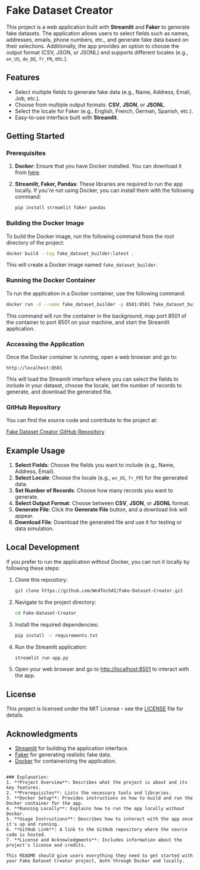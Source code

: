 # Fake Dataset Creator

This project is a web application built with **Streamlit** and **Faker** to generate fake datasets. The application allows users to select fields such as names, addresses, emails, phone numbers, etc., and generate fake data based on their selections. Additionally, the app provides an option to choose the output format (CSV, JSON, or JSONL) and supports different locales (e.g., `en_US`, `de_DE`, `fr_FR`, etc.).

## Features

- Select multiple fields to generate fake data (e.g., Name, Address, Email, Job, etc.).
- Choose from multiple output formats: **CSV**, **JSON**, or **JSONL**.
- Select the locale for Faker (e.g., English, French, German, Spanish, etc.).
- Easy-to-use interface built with **Streamlit**.

## Getting Started

### Prerequisites

1. **Docker**: Ensure that you have Docker installed. You can download it from [here](https://www.docker.com/get-started).

2. **Streamlit, Faker, Pandas**: These libraries are required to run the app locally. If you're not using Docker, you can install them with the following command:
   
   ```bash
   pip install streamlit faker pandas
   ```

### Building the Docker Image

To build the Docker image, run the following command from the root directory of the project:

```bash
docker build --tag fake_dataset_builder:latest .
```

This will create a Docker image named `fake_dataset_builder`.

### Running the Docker Container

To run the application in a Docker container, use the following command:

```bash
docker run -d --name fake_dataset_builder -p 8501:8501 fake_dataset_builder:latest
```

This command will run the container in the background, map port 8501 of the container to port 8501 on your machine, and start the Streamlit application.

### Accessing the Application

Once the Docker container is running, open a web browser and go to:

```
http://localhost:8501
```

This will load the Streamlit interface where you can select the fields to include in your dataset, choose the locale, set the number of records to generate, and download the generated file.

### GitHub Repository

You can find the source code and contribute to the project at:

[Fake Dataset Creator GitHub Repository](https://github.com/We4TechAI/Fake-Dataset-Creator.git)

## Example Usage

1. **Select Fields**: Choose the fields you want to include (e.g., Name, Address, Email).
2. **Select Locale**: Choose the locale (e.g., `en_US`, `fr_FR`) for the generated data.
3. **Set Number of Records**: Choose how many records you want to generate.
4. **Select Output Format**: Choose between **CSV**, **JSON**, or **JSONL** format.
5. **Generate File**: Click the **Generate File** button, and a download link will appear.
6. **Download File**: Download the generated file and use it for testing or data simulation.

## Local Development

If you prefer to run the application without Docker, you can run it locally by following these steps:

1. Clone this repository:

   ```bash
   git clone https://github.com/We4TechAI/Fake-Dataset-Creator.git
   ```

2. Navigate to the project directory:

   ```bash
   cd Fake-Dataset-Creator
   ```

3. Install the required dependencies:

   ```bash
   pip install -r requirements.txt
   ```

4. Run the Streamlit application:

   ```bash
   streamlit run app.py
   ```

5. Open your web browser and go to [http://localhost:8501](http://localhost:8501) to interact with the app.

## License

This project is licensed under the MIT License - see the [LICENSE](LICENSE) file for details.

## Acknowledgments

- [Streamlit](https://streamlit.io) for building the application interface.
- [Faker](https://faker.readthedocs.io/) for generating realistic fake data.
- [Docker](https://www.docker.com) for containerizing the application.
```

### Explanation:
1. **Project Overview**: Describes what the project is about and its key features.
2. **Prerequisites**: Lists the necessary tools and libraries.
3. **Docker Setup**: Provides instructions on how to build and run the Docker container for the app.
4. **Running Locally**: Explains how to run the app locally without Docker.
5. **Usage Instructions**: Describes how to interact with the app once it's up and running.
6. **GitHub Link**: A link to the GitHub repository where the source code is hosted.
7. **License and Acknowledgments**: Includes information about the project's license and credits.

This README should give users everything they need to get started with your Fake Dataset Creator project, both through Docker and locally.
